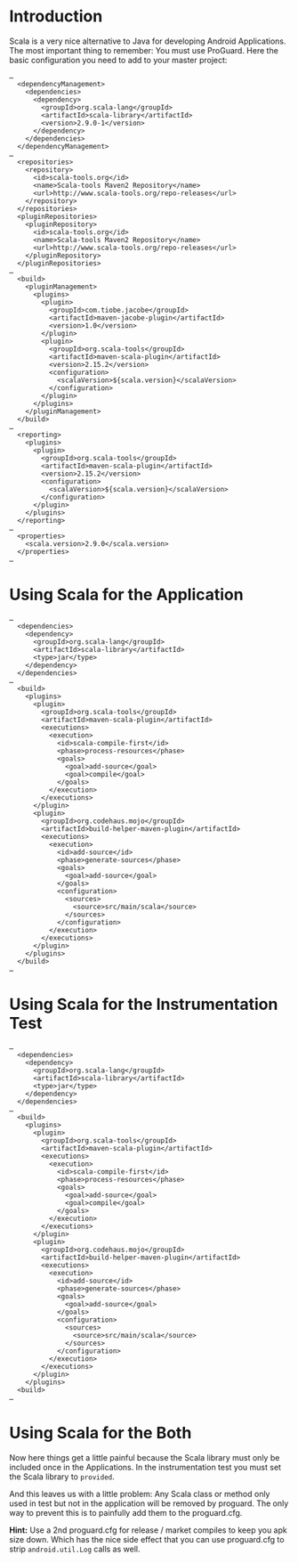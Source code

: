 # Introduction #

Scala is a very nice alternative to Java for developing Android Applications. The most important  thing to remember: You must use ProGuard. Here the basic configuration you need to add to your master project:

```
…
  <dependencyManagement>
    <dependencies>
      <dependency>
        <groupId>org.scala-lang</groupId>
        <artifactId>scala-library</artifactId>
        <version>2.9.0-1</version>
      </dependency>
    </dependencies>
  </dependencyManagement>
…
  <repositories>
    <repository>
      <id>scala-tools.org</id>
      <name>Scala-tools Maven2 Repository</name>
      <url>http://www.scala-tools.org/repo-releases</url>
    </repository>
  </repositories>
  <pluginRepositories>
    <pluginRepository>
      <id>scala-tools.org</id>
      <name>Scala-tools Maven2 Repository</name>
      <url>http://www.scala-tools.org/repo-releases</url>
    </pluginRepository>
  </pluginRepositories>
…
  <build>
    <pluginManagement>
      <plugins>
        <plugin>
          <groupId>com.tiobe.jacobe</groupId>
          <artifactId>maven-jacobe-plugin</artifactId>
          <version>1.0</version>
        </plugin>
        <plugin>
          <groupId>org.scala-tools</groupId>
          <artifactId>maven-scala-plugin</artifactId>
          <version>2.15.2</version>
          <configuration>
            <scalaVersion>${scala.version}</scalaVersion>
          </configuration>
        </plugin>
      </plugins>
    </pluginManagement>
  </build>
…
  <reporting>
    <plugins>
      <plugin>
        <groupId>org.scala-tools</groupId>
        <artifactId>maven-scala-plugin</artifactId>
        <version>2.15.2</version>
        <configuration>
          <scalaVersion>${scala.version}</scalaVersion>
        </configuration>
      </plugin>
    </plugins>
  </reporting>
…
  <properties>
    <scala.version>2.9.0</scala.version>
  </properties>
…
```

# Using Scala for the Application #

```
…
  <dependencies>
    <dependency>
      <groupId>org.scala-lang</groupId>
      <artifactId>scala-library</artifactId>
      <type>jar</type>
    </dependency>
  </dependencies>
…
  <build>
    <plugins>
      <plugin>
        <groupId>org.scala-tools</groupId>
        <artifactId>maven-scala-plugin</artifactId>
        <executions>
          <execution>
            <id>scala-compile-first</id>
            <phase>process-resources</phase>
            <goals>
              <goal>add-source</goal>
              <goal>compile</goal>
            </goals>
          </execution>
        </executions>
      </plugin>
      <plugin>
        <groupId>org.codehaus.mojo</groupId>
        <artifactId>build-helper-maven-plugin</artifactId>
        <executions>
          <execution>
            <id>add-source</id>
            <phase>generate-sources</phase>
            <goals>
              <goal>add-source</goal>
            </goals>
            <configuration>
              <sources>
                <source>src/main/scala</source>
              </sources>
            </configuration>
          </execution>
        </executions>
      </plugin>
    </plugins>
  </build>
…
```

# Using Scala for the Instrumentation Test #

```
…
  <dependencies>
    <dependency>
      <groupId>org.scala-lang</groupId>
      <artifactId>scala-library</artifactId>
      <type>jar</type>
    </dependency>
  </dependencies>
…
  <build>
    <plugins>
      <plugin>
        <groupId>org.scala-tools</groupId>
        <artifactId>maven-scala-plugin</artifactId>
        <executions>
          <execution>
            <id>scala-compile-first</id>
            <phase>process-resources</phase>
            <goals>
              <goal>add-source</goal>
              <goal>compile</goal>
            </goals>
          </execution>
        </executions>
      </plugin>
      <plugin>
        <groupId>org.codehaus.mojo</groupId>
        <artifactId>build-helper-maven-plugin</artifactId>
        <executions>
          <execution>
            <id>add-source</id>
            <phase>generate-sources</phase>
            <goals>
              <goal>add-source</goal>
            </goals>
            <configuration>
              <sources>
                <source>src/main/scala</source>
              </sources>
            </configuration>
          </execution>
        </executions>
      </plugin>
    </plugins>
  <build>
…
```

# Using Scala for the Both #

Now here things get a little painful because the Scala library must only be included once in the Applications. In the instrumentation test you must set the Scala library to `provided`.

And this leaves us with a little problem: Any Scala class or method only used in test but not in the application will be removed by proguard. The only way to prevent this is to painfully add them to the proguard.cfg.

**Hint:** Use a 2nd proguard.cfg for release / market compiles to keep you apk size down. Which has the nice side effect that you can use proguard.cfg to strip `android.util.Log` calls as well.